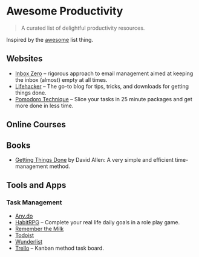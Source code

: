 # Awesome Productivity
> A curated list of delightful productivity resources.

Inspired by the [awesome](https://github.com/sindresorhus/awesome) list thing.

## Websites
- [Inbox Zero](http://www.43folders.com/izero) – rigorous approach to email management aimed at keeping the inbox (almost) empty at all times.
- [Lifehacker](http://lifehacker.com/) – The go-to blog for tips, tricks, and downloads for getting things done.
- [Pomodoro Technique](http://pomodorotechnique.com/) – Slice your tasks in 25 minute packages and get more done in less time.

## Online Courses

## Books

- [Getting Things Done](https://gettingthingsdone.com/store/product.php?productid=17035&cat=3&page) by David Allen: A very simple and efficient time-management method.

## Tools and Apps

### Task Management

- [Any.do](http://www.any.do/)
- [HabitRPG](https://habitrpg.com/) – Complete your real life daily goals in a role play game.
- [Remember the Milk](https://www.rememberthemilk.com)
- [Todoist](https://todoist.com/)
- [Wunderlist](https://www.wunderlist.com/)
- [Trello](https://trello.com) – Kanban method task board.
